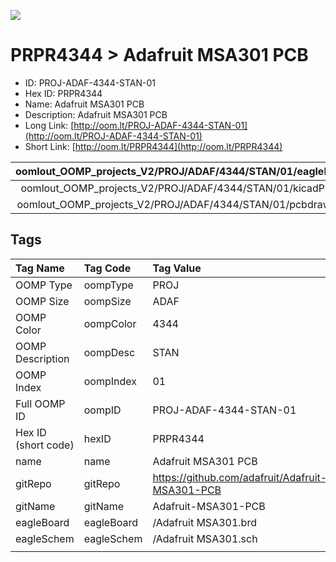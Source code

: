 


  
![][im]
# PRPR4344 > Adafruit MSA301 PCB

- ID: PROJ-ADAF-4344-STAN-01
- Hex ID: PRPR4344
- Name: Adafruit MSA301 PCB
- Description: Adafruit MSA301 PCB
- Long Link: [http://oom.lt/PROJ-ADAF-4344-STAN-01](http://oom.lt/PROJ-ADAF-4344-STAN-01)
- Short Link: [http://oom.lt/PRPR4344](http://oom.lt/PRPR4344)
  

|oomlout_OOMP_projects_V2/PROJ/ADAF/4344/STAN/01/eagleImage.png|oomlout_OOMP_projects_V2/PROJ/ADAF/4344/STAN/01/eagleSchemImage.png|oomlout_OOMP_projects_V2/PROJ/ADAF/4344/STAN/01/kicadPcb3dFront.png|oomlout_OOMP_projects_V2/PROJ/ADAF/4344/STAN/01/kicadPcb3dBack.png|
| :---: | :---: | :---: | :---: |
|oomlout_OOMP_projects_V2/PROJ/ADAF/4344/STAN/01/kicadPcb3d.png|oomlout_OOMP_projects_V2/PROJ/ADAF/4344/STAN/01/bomBack.png|oomlout_OOMP_projects_V2/PROJ/ADAF/4344/STAN/01/bomFront.png|oomlout_OOMP_projects_V2/PROJ/ADAF/4344/STAN/01/pcbdraw.svg|
|oomlout_OOMP_projects_V2/PROJ/ADAF/4344/STAN/01/pcbdrawBack.svg||||

## Tags
  

|Tag Name|Tag Code|Tag Value|
| :--- | :--- | :--- |
|OOMP Type|oompType|PROJ|
|OOMP Size|oompSize|ADAF|
|OOMP Color|oompColor|4344|
|OOMP Description|oompDesc|STAN|
|OOMP Index|oompIndex|01|
|Full OOMP ID|oompID|PROJ-ADAF-4344-STAN-01|
|Hex ID (short code)|hexID|PRPR4344|
|name|name|Adafruit MSA301 PCB|
|gitRepo|gitRepo|https://github.com/adafruit/Adafruit-MSA301-PCB|
|gitName|gitName|Adafruit-MSA301-PCB|
|eagleBoard|eagleBoard|/Adafruit MSA301.brd|
|eagleSchem|eagleSchem|/Adafruit MSA301.sch|
||||



[im]: PROJ/ADAF/4344/STAN/01/kicadPcb3d_450.png

